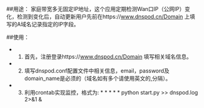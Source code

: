 ##用途：
家庭带宽多无固定IP地址，这个应用定期检测Wan口IP（公网IP）变化，检测到变化后，自动更新用户先前在https://www.dnspod.cn/Domain
上填写的A域名记录指定的IP字段。

##使用：
- 1. 首先，注册登录https://www.dnspod.cn/Domain
填写相关域名信息。
- 2. 填写dnspod.conf配置文件中相关信息，email，password及domain_name是必须的（域名如有多个请使用英文的,分隔）。
- 3. 利用crontab实现监控，格式为: * * * * * python start.py >> dnspod.log 2>&1 &

